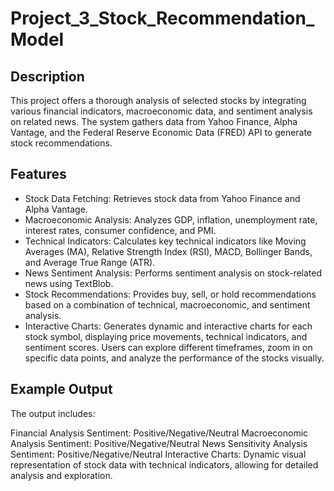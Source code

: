 # Project_3_Stock_Recommendation_Model
## Description
This project offers a thorough analysis of selected stocks by integrating various financial indicators, macroeconomic data, and sentiment analysis on related news. The system gathers data from Yahoo Finance, Alpha Vantage, and the Federal Reserve Economic Data (FRED) API to generate stock recommendations.
## Features
* Stock Data Fetching: Retrieves stock data from Yahoo Finance and Alpha Vantage.
* Macroeconomic Analysis: Analyzes GDP, inflation, unemployment rate, interest rates, consumer confidence, and PMI.
* Technical Indicators: Calculates key technical indicators like Moving Averages (MA), Relative Strength Index (RSI), MACD, Bollinger Bands, and Average True Range (ATR).
* News Sentiment Analysis: Performs sentiment analysis on stock-related news using TextBlob.
* Stock Recommendations: Provides buy, sell, or hold recommendations based on a combination of technical, macroeconomic, and sentiment analysis.
* Interactive Charts: Generates dynamic and interactive charts for each stock symbol, displaying price movements, technical indicators, and sentiment scores. Users can explore different timeframes, zoom in on specific data points, and analyze the performance of the stocks visually.
## Example Output
The output includes:

Financial Analysis Sentiment: Positive/Negative/Neutral
Macroeconomic Analysis Sentiment: Positive/Negative/Neutral
News Sensitivity Analysis Sentiment: Positive/Negative/Neutral
Interactive Charts: Dynamic visual representation of stock data with technical indicators, allowing for detailed analysis and exploration.
